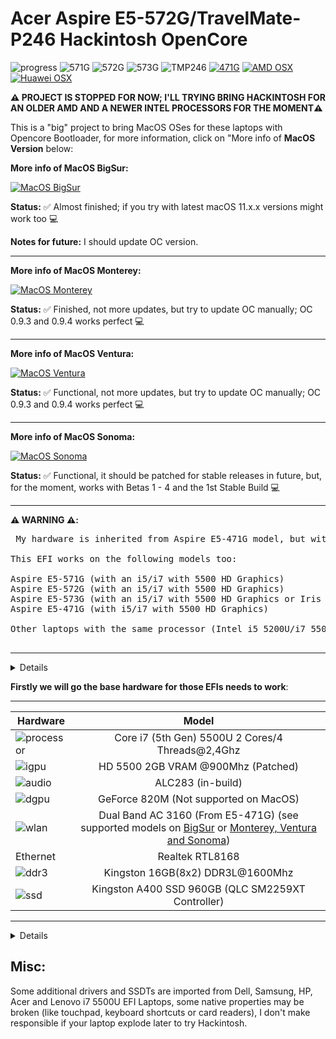 [MacOS Sonoma]: https://github.com/sebasrock156/Acer-E5-572-TMP246-OpenCore/tree/Sonoma-beta
[BigSur]: https://github.com/sebasrock156/Acer-E5-572-TMP246-OpenCore/tree/BigSur#supported-wlan-cards-by-intel
[Monterey, Ventura and Sonoma]: https://github.com/sebasrock156/Acer-E5-572-TMP246-OpenCore/tree/Monterey#supported-wlan-cards-by-intel

# Acer Aspire E5-572G/TravelMate-P246 Hackintosh OpenCore

![progress](https://img.shields.io/badge/progress-developing-blue.svg)
![571G](https://img.shields.io/badge/works-on_E5_571G-green.svg)
![572G](https://img.shields.io/badge/works-on_E5_572G-green.svg)
![573G](https://img.shields.io/badge/works-on_E5_573G-green.svg)
![TMP246](https://img.shields.io/badge/works-on_TravelMate_P246-green.svg)
[![471G](https://img.shields.io/badge/malfunctioning-on_E5_471G_click_for_info-orange.svg)](https://github.com/sebasrock156/Acer-E5-572-TMP246-OpenCore/blob/main/471G-INFO.md)
[![AMD OSX](https://img.shields.io/badge/AMDOSX-alpha_available-violet.svg)](https://github.com/sebasrock156/Asus-X555QA-Hackintosh)
[![Huawei OSX](https://img.shields.io/badge/HuaweiHackintosh-available_soon-yellow.svg)](https://github.com/sebasrock156/Huawei-Matebook-D14-21-OpenCore)

**⚠️ PROJECT IS STOPPED FOR NOW; I'LL TRYING BRING HACKINTOSH FOR AN OLDER AMD AND A NEWER INTEL PROCESSORS FOR THE MOMENT⚠️**

This is a "big" project to bring MacOS OSes for these laptops with Opencore Bootloader, for more information, click on "More info of **MacOS Version** below:

**More info of MacOS BigSur:**

[![MacOS BigSur](https://i.imgur.com/SP2LYM8.png)](https://github.com/sebasrock156/Acer-E5-572-TMP246-OpenCore/tree/BigSur)

**Status:** ✅ Almost finished; if you try with latest macOS 11.x.x versions might work too 💻

**Notes for future:** I should update OC version. 

---

**More info of MacOS Monterey:**

[![MacOS Monterey](https://i.imgur.com/BKvumkU.png)](https://github.com/sebasrock156/Acer-E5-572-TMP246-OpenCore/tree/Monterey)

**Status:** ✅ Finished, not more updates, but try to update OC manually; OC 0.9.3 and 0.9.4 works perfect 💻 

---

**More info of MacOS Ventura:**

[![MacOS Ventura](https://i.imgur.com/Y3QSYAZ.png)](https://github.com/sebasrock156/Acer-E5-572-TMP246-OpenCore/tree/Ventura)

**Status:** ✅ Functional, not more updates, but try to update OC manually; OC 0.9.3 and 0.9.4 works perfect 💻 

---

**More info of MacOS Sonoma:**

[![MacOS Sonoma](https://i.imgur.com/fjkDYMh.png)](https://github.com/sebasrock156/Acer-E5-572-TMP246-OpenCore/tree/Sonoma-beta)

**Status:** ✅ Functional, it should be patched for stable releases in future, but, for the moment, works with Betas 1 - 4 and the 1st Stable Build 💻 

---
**⚠️ WARNING ⚠️:**

<pre> My hardware is inherited from Aspire E5-471G model, but with a TravelMate P246-MG Motherboard (from China), anyways, I'll wanna named "E5-471MG" 😂😂😂

This EFI works on the following models too:
 
Aspire E5-571G (with an i5/i7 with 5500 HD Graphics)
Aspire E5-572G (with an i5/i7 with 5500 HD Graphics)
Aspire E5-573G (with an i5/i7 with 5500 HD Graphics or Iris HD 6100 Graphics)
Aspire E5-471G (with i5/i7 with 5500 HD Graphics)
 
Other laptops with the same processor (Intel i5 5200U/i7 5500U or better and using HD 5500/5600).
 
</pre>
---



<details>
 
 
![img](https://i.imgur.com/mj0FBuD.jpg)
 
 
</details>

**Firstly we will go the base hardware for those EFIs needs to work**:

---

Hardware | Model
--- |:--:
![processor](https://i.imgur.com/hWNvzxy.png) | Core i7 (5th Gen) 5500U 2 Cores/4 Threads@2,4Ghz
![igpu](https://i.imgur.com/ywW6onH.png)| HD 5500 2GB VRAM @900Mhz (Patched)
![audio](https://i.imgur.com/A7RRuUn.png) | ALC283 (in-build)
![dgpu](https://i.imgur.com/1frTIg4.png) | GeForce 820M (Not supported on MacOS)
![wlan](https://i.imgur.com/9eDLwo9.png) | Dual Band AC 3160 (From E5-471G) (see supported models on [BigSur] or [Monterey, Ventura and Sonoma])
Ethernet | Realtek RTL8168
![ddr3](https://i.imgur.com/5MAnSyf.png) | Kingston 16GB(8x2) DDR3L@1600Mhz
![ssd](https://i.imgur.com/pozDx4X.png) | Kingston A400 SSD 960GB (QLC SM2259XT Controller)
---

<details>
 
**Now, some minimum hardware recommendations**:

---

Hardware | Model
--- |:--:
RAM | Any Samsung, Hynix or Kingston DDR3 8GB(4GBx2).
Audio Card | Any Realtek Audio Card (some Broadcom cards may not work).
WLAN Card | Any Intel network card (A few Realtek cards works externally or a recommend Broadcom Apple supported card).
SATA Drive	| Any Solid State Drive (SSD) with 240GB of storage.
IDE Drive | Add a caddy for SATA Output, then, I recommend any Hard Disk with 500GB/1000GB of storage.
---
 
</details>

## Misc:
Some additional drivers and SSDTs are imported from Dell, Samsung, HP, Acer and Lenovo i7 5500U EFI Laptops, some native properties may be broken (like touchpad, keyboard shortcuts or card readers), I don't make responsible if your laptop explode later to try Hackintosh.
